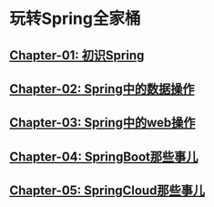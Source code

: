 # 玩转Spring全家桶

## [Chapter-01: 初识Spring](初识Spring/summary.md)

## [Chapter-02: Spring中的数据操作](Spring中的数据操作/summary.md)

## [Chapter-03: Spring中的web操作](Spring中的web操作/summary.md)

## [Chapter-04: SpringBoot那些事儿](SpringBoot/summary.md)

## [Chapter-05: SpringCloud那些事儿](SpringCloud/summary.md)

